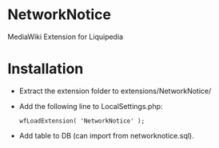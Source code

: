 NetworkNotice
==============

MediaWiki Extension for Liquipedia

Installation
============
* Extract the extension folder to extensions/NetworkNotice/
* Add the following line to LocalSettings.php:

	`wfLoadExtension( 'NetworkNotice' );`

* Add table to DB (can import from networknotice.sql).
